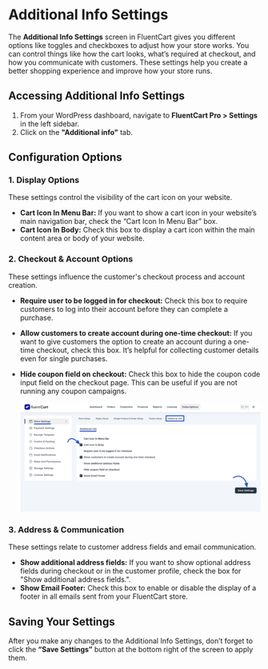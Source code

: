  # Additional Info Settings

The **Additional Info Settings** screen in FluentCart gives you different options like toggles and checkboxes to adjust how your store works. You can control things like how the cart looks, what’s required at checkout, and how you communicate with customers. These settings help you create a better shopping experience and improve how your store runs.

## Accessing Additional Info Settings

1.  From your WordPress dashboard, navigate to **FluentCart Pro > Settings** in the left sidebar.
2.  Click on the **"Additional info"** tab.

## Configuration Options

### 1. Display Options

These settings control the visibility of the cart icon on your website.

* **Cart Icon In Menu Bar:** If you want to show a cart icon in your website’s main navigation bar, check the “Cart Icon In Menu Bar” box.
* **Cart Icon In Body:** Check this box to display a cart icon within the main content area or body of your website.

### 2. Checkout & Account Options

These settings influence the customer's checkout process and account creation.

* **Require user to be logged in for checkout:** Check this box to require customers to log into their account before they can complete a purchase.
* **Allow customers to create account during one-time checkout:** If you want to give customers the option to create an account during a one-time checkout, check this box. It’s helpful for collecting customer details even for single purchases.
* **Hide coupon field on checkout:** Check this box to hide the coupon code input field on the checkout page. This can be useful if you are not running any coupon campaigns.

    ![Screenshot of Additional Info Settings Tab](/guide/public/images/settings-configuration/additional-info-settings.png)

### 3. Address & Communication

These settings relate to customer address fields and email communication.

* **Show additional address fields:** If you want to show optional address fields during checkout or in the customer profile, check the box for "Show additional address fields.".
* **Show Email Footer:** Check this box to enable or disable the display of a footer in all emails sent from your FluentCart store.

## Saving Your Settings

After you make any changes to the Additional Info Settings, don’t forget to click the **“Save Settings”** button at the bottom right of the screen to apply them.

